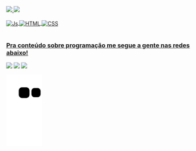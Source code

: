 <div>
  <a href="https://github.com/LonardoI">
  <img height="180em" src="https://github-readme-stats.vercel.app/api?username=LonardoI&show_icons=true&theme=city_lights&include_all_commits=true&count_private=true"/>
  <img height="180em" src="https://github-readme-stats.vercel.app/api/top-langs/?username=LonardoI&layout=compact&langs_count=6&theme=city_lights"/>
</div>
<div style="display: inline_block"><br>
  <img align="center" alt="Js" height="30" width="40" src="https://cdn.jsdelivr.net/gh/devicons/devicon/icons/javascript/javascript-plain.svg">
  <img align="center" alt="HTML" height="30" width="40" src="https://cdn.jsdelivr.net/gh/devicons/devicon/icons/html5/html5-plain-wordmark.svg">
  <img align="center" alt="CSS" height="30" width="40" src="https://cdn.jsdelivr.net/gh/devicons/devicon/icons/css3/css3-plain-wordmark.svg">
</div>
 
 <br>
 
  ### Pra conteúdo sobre programação me segue a gente nas redes abaixo!
 
<div> 
  
  <a href="https://www.instagram.com/leonardo776/" target="_blank"><img src="https://img.shields.io/badge/-Instagram-%23E4405F?style=for-the-badge&logo=instagram&logoColor=white" target="_blank"></a> 
  <a href = "linacio79@gmail.com"><img src="https://img.shields.io/badge/-Gmail-%23333?style=for-the-badge&logo=gmail&logoColor=white" target="_blank"></a>
  <a href="https://www.linkedin.com/in/leonardo-inácio-5a9218202" target="_blank"><img src="https://img.shields.io/badge/-LinkedIn-%230077B5?style=for-the-badge&logo=linkedin&logoColor=white" target="_blank"></a> 
 
  ![Snake animation](https://github.com/LonardoI/LonardoI/blob/output/github-contribution-grid-snake.svg)

</div>
